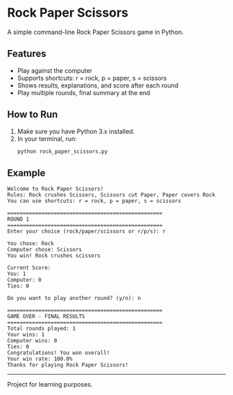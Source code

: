 # Rock Paper Scissors

A simple command-line Rock Paper Scissors game in Python.

## Features

- Play against the computer
- Supports shortcuts: r = rock, p = paper, s = scissors
- Shows results, explanations, and score after each round
- Play multiple rounds, final summary at the end

## How to Run

1. Make sure you have Python 3.x installed.
2. In your terminal, run:
   ```bash
   python rock_paper_scissors.py
   ```

## Example

```
Welcome to Rock Paper Scissors!
Rules: Rock crushes Scissors, Scissors cut Paper, Paper covers Rock
You can use shortcuts: r = rock, p = paper, s = scissors

==================================================
ROUND 1
==================================================
Enter your choice (rock/paper/scissors or r/p/s): r

You chose: Rock
Computer chose: Scissors
You win! Rock crushes scissors

Current Score:
You: 1
Computer: 0
Ties: 0

Do you want to play another round? (y/n): n

==================================================
GAME OVER - FINAL RESULTS
==================================================
Total rounds played: 1
Your wins: 1
Computer wins: 0
Ties: 0
Congratulations! You won overall!
Your win rate: 100.0%
Thanks for playing Rock Paper Scissors!
```

---

Project for learning purposes.
